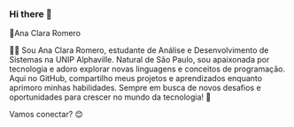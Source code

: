 ### Hi there 👋

<!--
**AnaR0mero/AnaR0mero** is a ✨ _special_ ✨ repository because its `README.md` (this file) appears on your GitHub profile.

Here are some ideas to get you started:

- 🔭 I’m currently working on ...
- 🌱 I’m currently learning ...
- 👯 I’m looking to collaborate on ...
- 🤔 I’m looking for help with ...
- 💬 Ask me about ...
- 📫 How to reach me: ...
- 😄 Pronouns: ...
- ⚡ Fun fact: ...
-->🤍Ana Clara Romero 

 👩‍💻 Sou Ana Clara Romero, estudante de Análise e Desenvolvimento de Sistemas na UNIP Alphaville. Natural de São Paulo, sou apaixonada por tecnologia e adoro explorar novas linguagens e conceitos de programação.
Aqui no GitHub, compartilho meus projetos e aprendizados enquanto aprimoro minhas habilidades. Sempre em busca de novos desafios e oportunidades para crescer no mundo da tecnologia! 🚀

Vamos conectar? 😊


